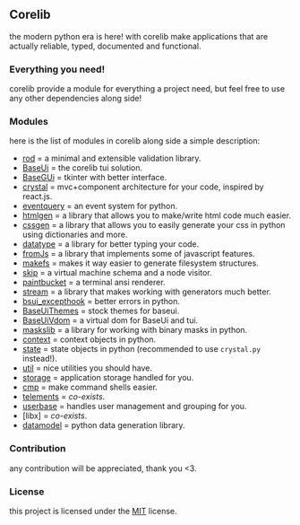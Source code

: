 ## Corelib

the modern python era is here! with corelib make applications
that are actually reliable, typed, documented and functional.

### Everything you need!

corelib provide a module for everything a project need, but
feel free to use any other dependencies along side!

### Modules

here is the list of modules in corelib along
side a simple description:

- [rod](rod.py) = a minimal and extensible validation library.
- [BaseUi](BaseUi.py) = the corelib tui solution.
- [BaseGUi](BaseGUi.py) = tkinter with better interface.
- [crystal](crystal.py) = mvc+component architecture for your code, inspired by react.js.
- [eventquery](eventquery.py) = an event system for python.
- [htmlgen](htmlgen.py) = a library that allows you to make/write html code much easier.
- [cssgen](cssgen.py) = a library that allows you to easily generate your css in python using dictionaries and more.
- [datatype](datatype.py) = a library for better typing your code.
- [fromJs](fromJs.py) = a library that implements some of javascript features.
- [makefs](makefs.py) = makes it way easier to generate filesystem structures.
- [skip](skip.py) = a virtual machine schema and a node visitor.
- [paintbucket](paintbucket.py) = a terminal ansi renderer.
- [stream](stream.py) = a library that makes working with generators much better.
- [bsui_excepthook](bsui_excepthook.py) = better errors in python.
- [BaseUiThemes](BaseUiThemes.py) = stock themes for baseui.
- [BaseUiVdom](BaseUiVdom.py) = a virtual dom for BaseUi and tui.
- [maskslib](maskslib.py) = a library for working with binary masks in python.
- [context](context.py) = context objects in python.
- [state](state.py) = state objects in python (recommended to use `crystal.py` instead!).
- [util](util.py) = nice utilities you should have.
- [storage](storage.py) = application storage handled for you.
- [cmp](cmp.py) = make command shells easier.
- [telements](telements.py) = _co-exists_.
- [userbase](userbase.py) = handles user management and grouping for you.
- [libx] = _co-exists_.
- [datamodel](datamodel.py) = python data generation library.

### Contribution

any contribution will be appreciated, thank you <3.

### License

this project is licensed under the [MIT](license) license.
